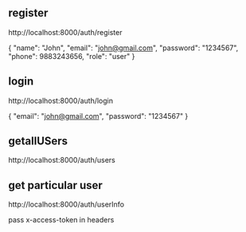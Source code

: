 ## register

http://localhost:8000/auth/register

{
"name": "John",
"email": "john@gmail.com",
"password": "1234567",
"phone": 9883243656,
"role": "user"
}

## login

http://localhost:8000/auth/login

{
"email": "john@gmail.com",
"password": "1234567"
}

## getallUSers

http://localhost:8000/auth/users

## get particular user

http://localhost:8000/auth/userInfo

pass x-access-token in headers